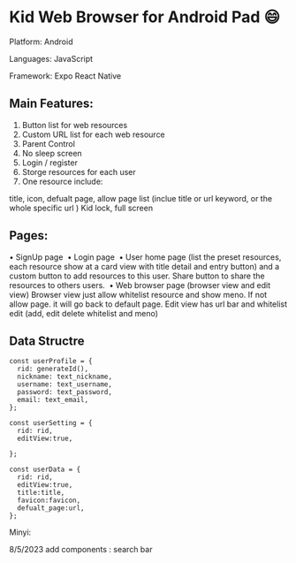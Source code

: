 # Kid Web Browser for Android Pad 😄

Platform: Android

Languages: JavaScript

Framework: Expo React Native

## Main Features:

1. Button list for web resources
2. Custom URL list for each web resource
3. Parent Control
4. No sleep screen
5. Login / register
6. Storge resources for each user
7. One resource include:

title, icon, defualt page, allow page list (inclue title or url keyword, or the whole specific url )
Kid lock, full screen

## Pages:

• SignUp page
 • Login page
 • User home page (list the preset resources, each resource show at a card view with title detail and entry button) and a custom button to add resources to this user.
Share button to share the resources to others users.
 • Web browser page (browser view and edit view)
Browser view just allow whitelist resource and show meno. If not allow page. it will go back to default page.
Edit view has url bar and whitelist edit (add, edit delete whitelist and meno)

## Data Structre

    const userProfile = {
      rid: generateId(),
      nickname: text_nickname,
      username: text_username,
      password: text_password,
      email: text_email,
    };

    const userSetting = {
      rid: rid,
      editView:true,

    };

    const userData = {
      rid: rid,
      editView:true,
      title:title,
      favicon:favicon,
      defualt_page:url,
    };

Minyi:

8/5/2023
add components : search bar
